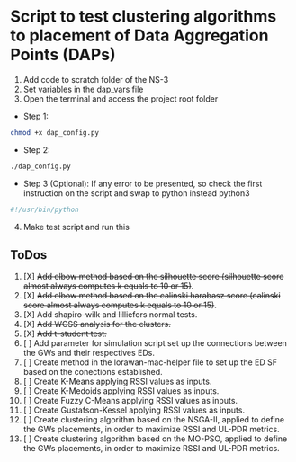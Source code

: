 # Script to test clustering algorithms to placement of Data Aggregation Points (DAPs)

1. Add code to scratch folder of the NS-3
2. Set variables in the dap_vars file
3. Open the terminal and access the project root folder 

  - Step 1:
```bash
chmod +x dap_config.py
```
  - Step 2:
```bash
./dap_config.py
```

  - Step 3 (Optional): If any error to be presented, so check the first instruction on the script and swap to python instead python3
```bash
#!/usr/bin/python
```
4. Make test script and run this

## ToDos

1. [X] ~~Add elbow method based on the silhouette score (silhouette score almost always computes k equals to 10 or 15)~~.
2. [X] ~~Add elbow method based on the calinski harabasz score (calinski score almost always computes k equals to 10 or 15)~~.
3. [X] ~~Add shapiro-wilk and lilliefors normal tests.~~
4. [X] ~~Add WCSS analysis for the clusters.~~
5. [X] ~~Add t-student test.~~
6. [ ] Add parameter for simulation script set up the connections between the GWs and their respectives EDs.
7. [ ] Create method in the lorawan-mac-helper file to set up the ED SF based on the conections established.
8. [ ] Create K-Means applying RSSI values as inputs.
9. [ ] Create K-Medoids applying RSSI values as inputs.
10. [ ] Create Fuzzy C-Means applying RSSI values as inputs.
11. [ ] Create Gustafson-Kessel applying RSSI values as inputs.
12. [ ] Create clustering algorithm based on the NSGA-II, applied to define the GWs placements, in order to maximize RSSI and UL-PDR metrics.
13. [ ] Create clustering algorithm based on the MO-PSO, applied to define the GWs placements, in order to maximize RSSI and UL-PDR metrics.